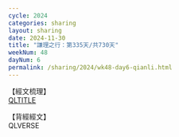 ```yaml
---
cycle: 2024
categories: sharing
layout: sharing
date: 2024-11-30
title: "謙理之行：第335天/共730天"
weekNum: 48
dayNum: 6
permalink: /sharing/2024/wk48-day6-qianli.html
---
```

【經文梳理】  
[QLTITLE](QLLINK)

【背經經文】  
QLVERSE
